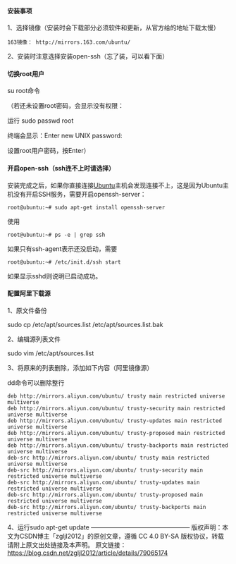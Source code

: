 #### 安装事项

1、选择镜像（安装时会下载部分必须软件和更新，从官方给的地址下载太慢）

```
163镜像： http://mirrors.163.com/ubuntu/
```

2、安装时注意选择安装open-ssh（忘了装，可以看下面）

#### 切换root用户

su root命令

（若还未设置root密码，会显示没有权限：

运行  sudo passwd root

终端会显示：Enter new UNIX password: 

设置root用户密码，按Enter）



#### 开启open-ssh（ssh连不上时请选择）

安装完成之后，如果你直接连接[Ubuntu](http://www.linuxidc.com/topicnews.aspx?tid=2)主机会发现连接不上，这是因为Ubuntu主机没有开启SSH服务，需要开启openssh-server：

```
root@ubuntu:~# sudo apt-get install openssh-server
```

使用

```
root@ubuntu:~# ps -e | grep ssh
```

如果只有ssh-agent表示还没启动，需要

```
root@ubuntu:~# /etc/init.d/ssh start
```

如果显示sshd则说明已启动成功。



#### 配置阿里下载源

1、原文件备份

sudo cp /etc/apt/sources.list /etc/apt/sources.list.bak

2、编辑源列表文件

sudo vim /etc/apt/sources.list

3、将原来的列表删除，添加如下内容（阿里镜像源）

dd命令可以删除整行

```
deb http://mirrors.aliyun.com/ubuntu/ trusty main restricted universe multiverse  
deb http://mirrors.aliyun.com/ubuntu/ trusty-security main restricted universe multiverse 
deb http://mirrors.aliyun.com/ubuntu/ trusty-updates main restricted universe multiverse 
deb http://mirrors.aliyun.com/ubuntu/ trusty-proposed main restricted universe multiverse 
deb http://mirrors.aliyun.com/ubuntu/ trusty-backports main restricted universe multiverse  
deb-src http://mirrors.aliyun.com/ubuntu/ trusty main restricted universe multiverse  
deb-src http://mirrors.aliyun.com/ubuntu/ trusty-security main restricted universe multiverse  
deb-src http://mirrors.aliyun.com/ubuntu/ trusty-updates main restricted universe multiverse  
deb-src http://mirrors.aliyun.com/ubuntu/ trusty-proposed main restricted universe multiverse  
deb-src http://mirrors.aliyun.com/ubuntu/ trusty-backports main restricted universe multiverse 
```

4、运行sudo apt-get update
————————————————
版权声明：本文为CSDN博主「zgljl2012」的原创文章，遵循 CC 4.0 BY-SA 版权协议，转载请附上原文出处链接及本声明。
原文链接：https://blog.csdn.net/zgljl2012/article/details/79065174

